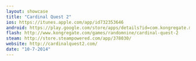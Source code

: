 ```yaml
---
layout: showcase
title: "Cardinal Quest 2"
ios: https://itunes.apple.com/app/id732353646
android: https://play.google.com/store/apps/details?id=com.kongregate.mobile.cardinalquest.google
flash: http://www.kongregate.com/games/randomnine/cardinal-quest-2
steam: http://store.steampowered.com/app/378030/
website: http://cardinalquest2.com/
date: "10-7-2014"
---
```

